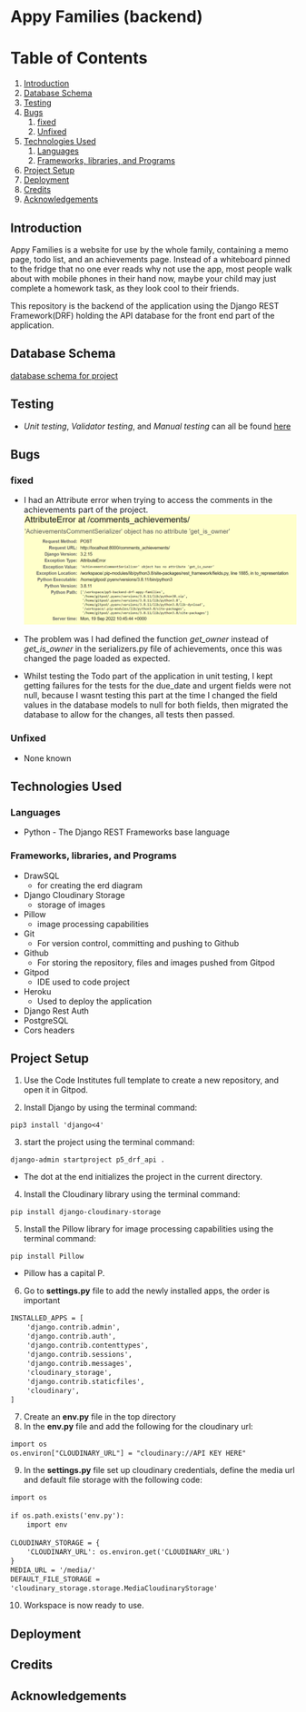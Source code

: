 # Appy Families (backend)

# Table of Contents

1. [Introduction](#introduction)
2. [Database Schema](#database-schema)
3. [Testing](#testing)
4. [Bugs](#bugs)
    1. [fixed](#fixed)
    2. [Unfixed](#unfixed)
5. [Technologies Used](#technologies-used)
    1. [Languages](#languages)
    2. [Frameworks, libraries, and Programs](#frameworks-libraries-and-programs)
6. [Project Setup](#project-setup)
7. [Deployment](#deployment)
8. [Credits](#credits)
9. [Acknowledgements](#acknowledgements)

## Introduction

Appy Families is a website for use by the whole family, containing a memo page, todo list, and an achievements page. Instead of a whiteboard pinned to the fridge that no one ever reads why not use the app, most people walk about with mobile phones in their hand now, maybe your child may just complete a homework task, as they look cool to their friends.

This repository is the backend of the application using the Django REST Framework(DRF) holding the API database for the front end part of the application.

## Database Schema

[database schema for project](./assets/documents/erd-p5.png)

## Testing

- *Unit testing*, *Validator testing*, and *Manual testing* can all be found [here](/TESTING.md)

## Bugs
### fixed
- I had an Attribute error when trying to access the comments in the achievements part of the project.
![Attribute error for comments](./assets/documents/error-comments.png)

- The problem was I had defined the function *get_owner* instead of *get_is_owner* in the serializers.py file of achievements, once this was changed the page loaded as expected.

- Whilst testing the Todo part of the application in unit testing, I kept getting failures for the tests for the due_date and urgent fields were not null, because I wasnt testing this part at the time I changed the field values in the database models to null for both fields, then migrated the database to allow for the changes, all tests then passed.

### Unfixed
- None known

## Technologies Used
### Languages

- Python - The Django REST Frameworks base language

### Frameworks, libraries, and Programs

- DrawSQL
    - for creating the erd diagram
- Django Cloudinary Storage 
    - storage of images
- Pillow 
    - image processing capabilities
- Git
    - For version control, committing and pushing to Github
- Github
    - For storing the repository, files and images pushed from Gitpod
- Gitpod
    - IDE used to code project
- Heroku
    - Used to deploy the application
- Django Rest Auth
- PostgreSQL
- Cors headers


## Project Setup

1. Use the Code Institutes full template to create a new repository, and open it in Gitpod.

2. Install Django by using the terminal command:
```
pip3 install 'django<4'
```
3. start the project using the terminal command:
```
django-admin startproject p5_drf_api . 
```
- The dot at the end initializes the project in the current directory.
4. Install the Cloudinary library using the terminal command:
```
pip install django-cloudinary-storage
```
5. Install the Pillow library for image processing capabilities using the terminal command:
``` 
pip install Pillow
```
- Pillow has a capital P.

6. Go to **settings.py** file to add the newly installed apps, the order is important
```
INSTALLED_APPS = [
    'django.contrib.admin',
    'django.contrib.auth',
    'django.contrib.contenttypes',
    'django.contrib.sessions',
    'django.contrib.messages',
    'cloudinary_storage', 
    'django.contrib.staticfiles',
    'cloudinary',
]
```
7. Create an **env.py** file in the top directory
8. In the **env.py** file and add the following for the cloudinary url:
```
import os
os.environ["CLOUDINARY_URL"] = "cloudinary://API KEY HERE"
```
9. In the **settings.py** file set up cloudinary credentials, define the media url and default file storage with the following code:
```
import os

if os.path.exists('env.py'):
    import env

CLOUDINARY_STORAGE = {
    'CLOUDINARY_URL': os.environ.get('CLOUDINARY_URL')
}
MEDIA_URL = '/media/'
DEFAULT_FILE_STORAGE = 'cloudinary_storage.storage.MediaCloudinaryStorage'
```

10. Workspace is now ready to use.

## Deployment

## Credits

## Acknowledgements